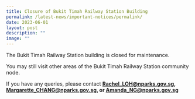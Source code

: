 ```yaml
---
title: Closure of Bukit Timah Railway Station Building
permalink: /latest-news/important-notices/permalink/
date: 2023-06-01
layout: post
description: ""
image: ""
---
```

The Bukit Timah Railway Station building is closed for maintenance.

You may still visit other areas of the Bukit Timah Railway Station community node.

If you have any queries, please contact 
**Rachel_LOH@nparks.gov.sg,  Margarette_CHANG@nparks.gov.sg, or Amanda_NG@nparks.gov.sg**